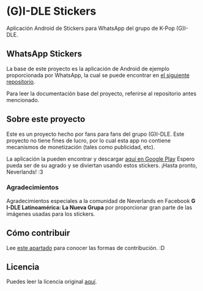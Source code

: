 # (G)I-DLE Stickers

Aplicación Android de Stickers para WhatsApp del grupo de K-Pop (G)I-DLE.

## WhatsApp Stickers

La base de este proyecto es la aplicación de Android de ejemplo proporcionada
por WhatsApp, la cual se puede encontrar en [el siguiente repositorio](https://github.com/WhatsApp/stickers).

Para leer la documentación base del proyecto, referirse al repositorio antes mencionado.

## Sobre este proyecto

Este es un proyecto hecho por fans para fans del grupo (G)I-DLE. 
Este proyecto no tiene fines de lucro, por lo cual esta app no contiene 
mecanismos de monetización (tales como publicidad, etc).

La aplicación la pueden encontrar y descargar [aquí en Google Play](#)
Espero pueda ser de su agrado y se diviertan usando estos stickers. 
¡Hasta pronto, Neverlands! :3

### Agradecimientos
Agradecimientos especiales a la comunidad de Neverlands en Facebook
**G I-DLE Latinoamérica: La Nueva Grupa** por proporcionar gran parte
de las imágenes usadas para los stickers.

## Cómo contribuir

Lee [este apartado](CONTRIBUTING.md) para conocer las formas de contribución. :D

## Licencia

Puedes leer la licencia original [aquí](LICENSE).
